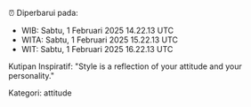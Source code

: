 ⏰ Diperbarui pada:
- WIB: Sabtu, 1 Februari 2025 14.22.13 UTC
- WITA: Sabtu, 1 Februari 2025 15.22.13 UTC
- WIT: Sabtu, 1 Februari 2025 16.22.13 UTC

Kutipan Inspiratif:
"Style is a reflection of your attitude and your personality."


Kategori: attitude


